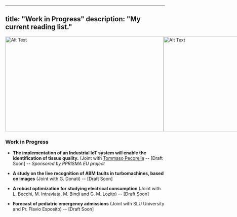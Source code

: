 
---
title: "Work in Progress"
description: "My current reading list."
---

<div style="display: flex; justify-content: space-between;">
    <img src="https://i.giphy.com/media/v1.Y2lkPTc5MGI3NjExMWwza3EyY3hqYmY4aHd2enUxMzU1enZzNW91Nm51bmFwYjRlZnVheSZlcD12MV9pbnRlcm5hbF9naWZfYnlfaWQmY3Q9Zw/3oz8xTUmZABI3PGwDe/giphy.gif" alt="Alt Text" width="500" height="300">
    <img src="https://i.giphy.com/media/v1.Y2lkPTc5MGI3NjExa2ZtdTliMm9wcnNpYXZwenA2YWdmazMxYmhkaTFodHloZHd3cGptbSZlcD12MV9pbnRlcm5hbF9naWZfYnlfaWQmY3Q9Zw/lizSDX8mHfbstV0GKw/giphy.gif" alt="Alt Text" width="500" height="300">
</div>


### Work in Progress

- **The implementation of an Industrial IoT system will enable the identification of tissue quality.**  (Joint with [Tommaso Pecorella](https://arc.net/l/quote/nkcuzaqb) -- [Draft Soon] -- *Sponsored by PPRISMA EU project*

- **A study on the live recognition of ABM faults in turbomachines, based on images** (Joint with G. Donati) -- [Draft Soon]

- **A robust optimization for studying electrical consumption** (Joint with L. Becchi, M. Intraviata, M. Bindi and G. M. Lozito) -- [Draft Soon]

- **Forecast of pediatric emergency admissions** (Joint with SLU University and Pr. Flavio Esposito) -- [Draft Soon]
